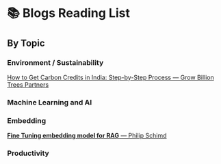 # 📚 Blogs Reading List


## By Topic
### Environment / Sustainability
[How to Get Carbon Credits in India: Step-by-Step Process — Grow Billion Trees Partners ](https://growbilliontrees.com/pages/how-to-get-carbon-credits-in-india-step-by-step-process)
    
### Machine Learning and AI
   ### Embedding
[**Fine Tuning embedding model for RAG** — Philip Schimd](https://www.philschmid.de/fine-tune-embedding-model-for-rag)
### Productivity
